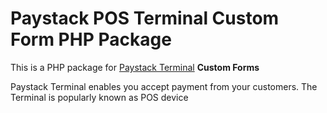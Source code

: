 # Paystack POS Terminal Custom Form PHP Package

This is a PHP package for [Paystack Terminal](https://paystack.com/terminal/) **Custom Forms** 

Paystack Terminal enables you accept payment from your customers. The Terminal is popularly known as POS device
